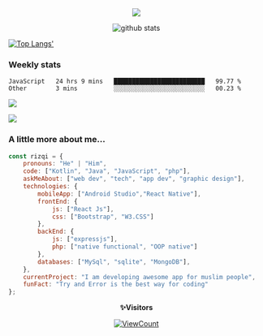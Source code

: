 <!--
**muhammad-rizqi/muhammad-rizqi** is a ✨ _special_ ✨ repository because its `README.md` (this file) appears on your GitHub profile.
-->

<div align="center"> 
<img src="https://res.cloudinary.com/muhammad-rizqi/image/upload/v1600739413/Cover_3_xwv1ld.png">

![github stats](https://github-readme-stats.vercel.app/api?username=muhammad-rizqi&show_icons=true)
  
</div>

[![Top Langs'](https://github-readme-stats.vercel.app/api/top-langs/?username=muhammad-rizqi&layout=compact)](https://github.com/muhammad-rizqi) 

### Weekly stats
<!--START_SECTION:waka-->
```text
JavaScript   24 hrs 9 mins   █████████████████████████   99.77 % 
Other        3 mins          ░░░░░░░░░░░░░░░░░░░░░░░░░   00.23 % 
```
<!--END_SECTION:waka-->

<a href="https://wakatime.com"><img src="https://wakatime.com/share/@5ff8db64-558c-4027-8bd0-2e529198d272/f2fadd89-6c36-4cce-bf87-62f12d95ee15.png" /></a>
    
<a href="https://wakatime.com"><img src="https://wakatime.com/share/@5ff8db64-558c-4027-8bd0-2e529198d272/fc28fc5b-eb44-41d8-881d-1f101cf0b7c0.png" /></a>
### A little more about me...  

```javascript
const rizqi = {
    pronouns: "He" | "Him",
    code: ["Kotlin", "Java", "JavaScript", "php"],
    askMeAbout: ["web dev", "tech", "app dev", "graphic design"],
    technologies: {
        mobileApp: ["Android Studio","React Native"],
        frontEnd: {
            js: ["React Js"],
            css: ["Bootstrap", "W3.CSS"]
        },
        backEnd: {
            js: ["expressjs"],
            php: ["native functional", "OOP native"]
        },
        databases: ["MySql", "sqlite", "MongoDB"],
    },
    currentProject: "I am developing awesome app for muslim people",
    funFact: "Try and Error is the best way for coding"
};
```
<div align="center">
 
 **✨Visitors**<br>
 
[![ViewCount](https://views.whatilearened.today/views/github/muhammad-rizqi/ismlhbb.svg?cache=remove)](#)

</div>
